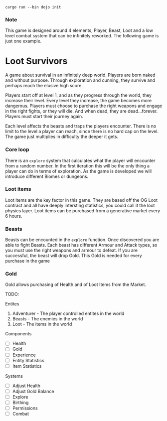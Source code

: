 `cargo run --bin dojo init`

### Note
This game is designed around 4 elements, Player, Beast, Loot and a low level combat system that can be infinitely reworked. The following game is just one example. 

# Loot Survivors
A game about survival in an infinitely deep world. Players are born naked and without purpose. Through exploration and cunning, they survive and perhaps reach the elusive high score.

Players start off at level 1, and as they progress through the world, they increase their level. Every level they increase, the game becomes more dangerous. Players must choose to purchase the right weapons and engage in the right fights, or they will die. And when dead, they are dead...forever. Players must start their journey again.

Each level affects the beasts and traps the players encounter. There is no limit to the level a player can reach, since there is no hard cap on the level. The game just multiplies in difficulty the deeper it gets.

### Core loop
There is an `explore` system that calculates what the player will encounter from a random number. In the first iteration this will be the only thing a player can do in terms of exploration. As the game is developed we will introduce different Biomes or dungeons.

### Loot items
Loot items are the key factor in this game. They are based off the OG Loot contract and all have deeply intersting statistics, you could call it the loot physics layer. Loot items can be purchased from a generative market every 6 hours.

### Beasts
Beasts can be encounted in the `explore` function. Once discovered you are able to fight Beasts. Each beast has different Armour and Attack types, so you must use the right weapons and armour to defeat. If you are successful, the beast will drop Gold. This Gold is needed for every purchase in the game

### Gold
Gold allows purchasing of Health and of Loot Items from the Market.

TODO:

Entites
1. Adventurer - The player controlled entites in the world
2. Beasts - The enemies in the world
3. Loot - The items in the world

Components
- [ ] Health
- [ ] Gold
- [ ] Experience
- [ ] Entity Statistics
- [ ] Item Statistics

Systems
- [ ] Adjust Health
- [ ] Adjust Gold Balance
- [ ] Explore
- [ ] Birthing
- [ ] Permissions
- [ ] Combat